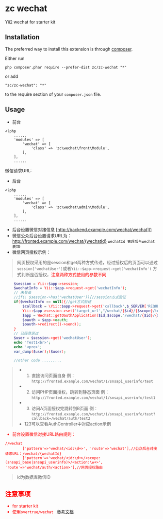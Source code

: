 zc wechat
=========
Yii2 wechat  for starter kit

Installation
------------

The preferred way to install this extension is through [composer](http://getcomposer.org/download/).

Either run

```
php composer.phar require --prefer-dist zc/zc-wechat "*"
```

or add

```
"zc/zc-wechat": "*"
```

to the require section of your `composer.json` file.


Usage
-----

 *  前台
```
<?php
    ......
    'modules' => [
        'wechat' => [
            'class' => 'zc\wechat\front\Module',
        ],
    ],
    ......

```
微信请求URL:
 * 后台
 ```
 <?php
     ......
     'modules' => [
         'wechat' => [
             'class' => 'zc\wechat\admin\Module',
         ],
     ],
     ......
 
 ``` 
 * 后台设置微信对接信息 [http://backend.example.com/wechat/wechat]()
 * 微信公众后台设置请求URL为：http://fronted.example.com/wechat/{wechatId} `wechatId 管理后台wechat表ID`
 * 微信网页授权示例：
 > 网页授权采用的是session和get两种方式传递，经过授权后的页面可以通过`session['wechatUser']`或者`Yii::$app->request->get('wechatInfo')`
 方式判断是否授权，<font color=red>注意两种方式使用的参数不同<font>
 ```php
     $session = Yii::$app->session;
     $wechatInfo = Yii::$app->request->get('wechatInfo');
     // 未登录
     //if(! $session->has('wechatUser')){//session方式验证
     if($wechatInfo == null){//get方式验证
         $callback = \Yii::$app->request->get('callback',$_SERVER['REQUEST_URI']);//回跳地址
         Yii::$app->session->set('target_url',"/wechat/{$id}/{$scope}/test");
         $app = Wechat::getOauthApplication($id,$scope,"/wechat/{$id}/{$scope}/callback?callback=".urlencode($callback));
         $oauth = $app->oauth;
         $oauth->redirect()->send();
     }
     // 已经登录过
     $user = $session->get('wechatUser');
     echo 'Test1<br>';
     echo '<pre>';
     var_dump($user);($user);
     
     //other code .........
  ```
 >*  1. 直接访问页面自身 例：`http://fronted.example.com/wechat/1/snsapi_userinfo/test`
 >*  2. 访问PHP页面授权，跳转到静态页面 例：`http://fronted.example.com/wechat/1/snsapi_userinfo/test1`
 >*  3. 访问A页面授权完跳转到B页面 例：`http://fronted.example.com/wechat/1/snsapi_userinfo/test?callback=/wechat/auth/test2`
 >*  123可以查看AuthController中对应action示例
 * 前台设置微信对接URL路由规则：
 > 
 ```
 //wechat
         ['pattern'=>'wechat/<id:\d+>', 'route'=>'wechat'],//公众后台对接请求URL：/wechat/{wechatId}
         ['pattern'=>'wechat/<id:\d+>/<scope:(snsapi_base|snsapi_userinfo)>/<action:\w+>', 'route'=>'wechat/auth/<action>'],//网页授权路由
 ```
 >id为数据库微信ID
 


注意事项
---------
* for starter kit
* 使用`overtrue/wechat ` [参考文档](https://easywechat.org)


